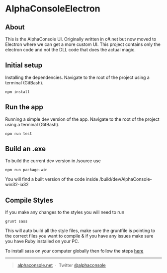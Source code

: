# AlphaConsoleElectron

## About 

This is the AlphaConsole UI. Originally written in c#.net but now moved to Electron where we can get a more custom UI.
This project contains only the electron code and not the DLL code that does the actual magic.


## Initial setup

Installing the dependencies. Navigate to the root of the project using a terminal (GitBash).

```
npm install
```

## Run the app

Running a simple dev version of the app. Navigate to the root of the project using a terminal (GitBash).

```
npm run test
```

## Build an .exe 

To build the current dev version in /source use

```
npm run package-win
```

You will find a built version of the code inside /build/dev/AlphaConsole-win32-ia32

## Compile Styles

If you make any changes to the styles you will need to run 

```
grunt sass
```

This will auto build all the style files, make sure the gruntfile is pointing to the correct files you want to compile & if you have any issues make sure you have Ruby installed on your PC.

To install sass on your computer globally then follow the steps [here](https://sass-lang.com/install) 

---

> [alphaconsole.net](http://www.alphaconsole.net/) &nbsp;&middot;&nbsp;
> Twitter [@alphaconsole](https://twitter.com/alphaconsole)
